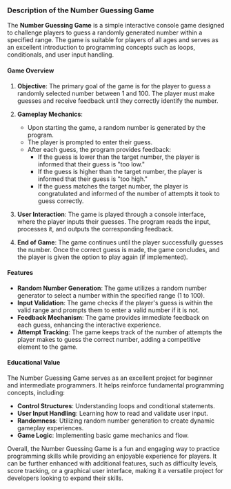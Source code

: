 ### Description of the Number Guessing Game

The **Number Guessing Game** is a simple interactive console game designed to challenge players to guess a randomly generated number within a specified range. The game is suitable for players of all ages and serves as an excellent introduction to programming concepts such as loops, conditionals, and user input handling.

#### Game Overview

1. **Objective**: The primary goal of the game is for the player to guess a randomly selected number between 1 and 100. The player must make guesses and receive feedback until they correctly identify the number.

2. **Gameplay Mechanics**:
   - Upon starting the game, a random number is generated by the program.
   - The player is prompted to enter their guess.
   - After each guess, the program provides feedback:
     - If the guess is lower than the target number, the player is informed that their guess is "too low."
     - If the guess is higher than the target number, the player is informed that their guess is "too high."
     - If the guess matches the target number, the player is congratulated and informed of the number of attempts it took to guess correctly.

3. **User  Interaction**: The game is played through a console interface, where the player inputs their guesses. The program reads the input, processes it, and outputs the corresponding feedback.

4. **End of Game**: The game continues until the player successfully guesses the number. Once the correct guess is made, the game concludes, and the player is given the option to play again (if implemented).

#### Features

- **Random Number Generation**: The game utilizes a random number generator to select a number within the specified range (1 to 100).
- **Input Validation**: The game checks if the player's guess is within the valid range and prompts them to enter a valid number if it is not.
- **Feedback Mechanism**: The game provides immediate feedback on each guess, enhancing the interactive experience.
- **Attempt Tracking**: The game keeps track of the number of attempts the player makes to guess the correct number, adding a competitive element to the game.

#### Educational Value

The Number Guessing Game serves as an excellent project for beginner and intermediate programmers. It helps reinforce fundamental programming concepts, including:

- **Control Structures**: Understanding loops and conditional statements.
- **User  Input Handling**: Learning how to read and validate user input.
- **Randomness**: Utilizing random number generation to create dynamic gameplay experiences.
- **Game Logic**: Implementing basic game mechanics and flow.

Overall, the Number Guessing Game is a fun and engaging way to practice programming skills while providing an enjoyable experience for players. It can be further enhanced with additional features, such as difficulty levels, score tracking, or a graphical user interface, making it a versatile project for developers looking to expand their skills.
